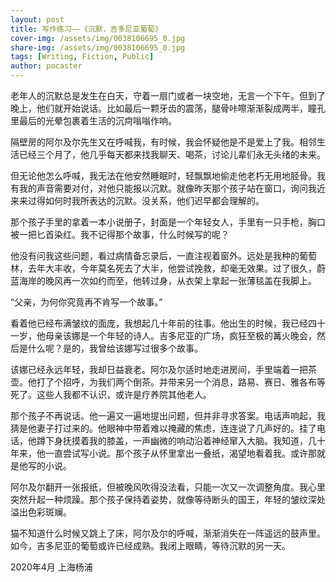 ```yaml
---
layout: post
title: 写作练习——《沉默，吉多尼亚葡萄》
cover-img: /assets/img/0038106695_0.jpg
share-img: /assets/img/0038106695_0.jpg
tags: [Writing, Fiction, Public]
author: pocaster
---
```


老年人的沉默总是发生在白天，守着一扇门或者一块空地，无言一个下午。但到了晚上，他们就开始说话。比如最后一颗牙齿的震荡，腿骨咔嚓渐渐裂成两半，瞳孔里最后的光晕包裹着生活的沉疴嗡嗡作响。

隔壁房的阿尔及尔先生又在呼喊我，有时候，我会怀疑他是不是爱上了我。相邻生活已经三个月了，他几乎每天都来找我聊天、喝茶，讨论儿辈们永无头绪的未来。

但无论他怎么呼喊，我无法在他安然睡眠时，轻飘飘地偷走他老朽无用地胫骨。我有我的声音需要对付，对他只能报以沉默。就像昨天那个孩子站在窗口，询问我近来来过得如何时我所表达的沉默。没关系，他们迟早都会理解的。

那个孩子手里的拿着一本小说册子，封面是一个年轻女人，手里有一只手枪，胸口被一把匕首染红。我不记得那个故事，什么时候写的呢？

他没有问我这些问题，看过病情备忘录后，一直注视着窗外。远处是我种的葡萄林，去年大丰收，今年莫名死去了大半，他尝试挽救，却毫无效果。过了很久，蔚蓝海岸的晚风再一次如约而至，他转过身，从衣架上拿起一张薄毯盖在我脚上。

“父亲，为何你究竟再不肯写一个故事。”

看着他已经布满皱纹的面庞，我想起几十年前的往事。他出生的时候，我已经四十一岁，他母亲该娜是一个年轻的诗人。吉多尼亚的广场，疯狂至极的篝火晚会，然后是什么呢？是的，我曾给该娜写过很多个故事。

该娜已经永远年轻，我却日益衰老。阿尔及尔适时地走进房间，手里端着一把茶壶。他打了个招呼，为我们两个倒茶。并带来另一个消息，路易、赛日、雅各布等死了。这些人我都不认识，或许是疗养院其他老人。

那个孩子不再说话。他一遍又一遍地提出问题，但并非寻求答案。电话声响起，我猜是他妻子打过来的。他眼神中带着难以掩藏的焦虑，连连说了几声好的。挂了电话，他蹲下身抚摸着我的膝盖，一声幽微的响动沿着神经窜入大脑。我知道，几十年来，他一直尝试写小说。那个孩子从怀里拿出一叠纸，渴望地看着我。或许那就是他写的小说。

阿尔及尔翻开一张报纸，但被晚风吹得没法看，只能一次又一次调整角度。我心里突然升起一种烦躁。那个孩子保持着姿势，就像等待断头的国王，年轻的皱纹深处溢出色彩斑斓。

猫不知道什么时候又跳上了床，阿尔及尔的呼喊，渐渐消失在一阵遥远的鼓声里。如今，吉多尼亚的葡萄或许已经成熟。我闭上眼睛，等待沉默的另一天。

2020年4月 上海杨浦
